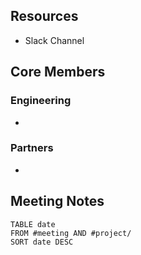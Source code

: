 ## Resources
* Slack Channel

## Core Members
### Engineering
* 
### Partners
* 

## Meeting Notes
```dataview
TABLE date
FROM #meeting AND #project/
SORT date DESC
```